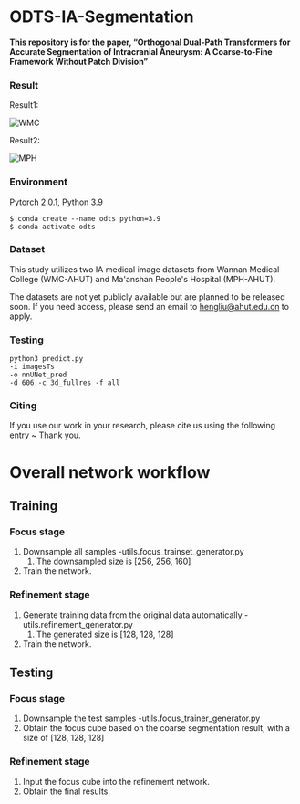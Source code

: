 # ODTS-IA-Segmentation

**This repository is for the paper, “Orthogonal Dual-Path Transformers for Accurate
Segmentation of Intracranial Aneurysm: A
Coarse-to-Fine Framework Without Patch
Division”**


### Result

Result1:

![WMC](https://github.com/user-attachments/assets/ba4bb2e7-2e1e-4872-a6e2-dfea1b10e1d2)


Result2:

![MPH](https://github.com/user-attachments/assets/7989eea4-4319-4dbc-883a-ca05bbe4da11)




### Environment

Pytorch 2.0.1, Python 3.9

```
$ conda create --name odts python=3.9
$ conda activate odts
```

### Dataset
This study utilizes two IA medical image datasets from Wannan Medical College (WMC-AHUT) and Ma'anshan People's Hospital (MPH-AHUT).

The datasets are not yet publicly available but are planned to be released soon. If you need access, please send an email to hengliu@ahut.edu.cn to apply.


### Testing

```
python3 predict.py
-i imagesTs
-o nnUNet_pred
-d 606 -c 3d_fullres -f all
```



### Citing

If you use our work in your research, please cite us using the following entry ~ Thank you.


# Overall network workflow

## Training
### Focus stage
1. Downsample all samples -utils.focus_trainset_generator.py
   1. The downsampled size is [256, 256, 160]
2. Train the network.

### Refinement stage
1. Generate training data from the original data automatically - utils.refinement_generator.py
   1. The generated size is [128, 128, 128]
2. Train the network.

## Testing
### Focus stage
1. Downsample the test samples -utils.focus_trainer_generator.py
2. Obtain the focus cube based on the coarse segmentation result, with a size of [128, 128, 128]

### Refinement stage
1. Input the focus cube into the refinement network.
2. Obtain the final results.


